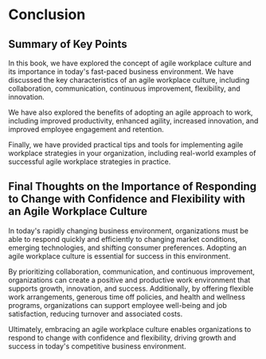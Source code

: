 Conclusion
==========

Summary of Key Points
---------------------

In this book, we have explored the concept of agile workplace culture and its importance in today's fast-paced business environment. We have discussed the key characteristics of an agile workplace culture, including collaboration, communication, continuous improvement, flexibility, and innovation.

We have also explored the benefits of adopting an agile approach to work, including improved productivity, enhanced agility, increased innovation, and improved employee engagement and retention.

Finally, we have provided practical tips and tools for implementing agile workplace strategies in your organization, including real-world examples of successful agile workplace strategies in practice.

Final Thoughts on the Importance of Responding to Change with Confidence and Flexibility with an Agile Workplace Culture
------------------------------------------------------------------------------------------------------------------------

In today's rapidly changing business environment, organizations must be able to respond quickly and efficiently to changing market conditions, emerging technologies, and shifting consumer preferences. Adopting an agile workplace culture is essential for success in this environment.

By prioritizing collaboration, communication, and continuous improvement, organizations can create a positive and productive work environment that supports growth, innovation, and success. Additionally, by offering flexible work arrangements, generous time off policies, and health and wellness programs, organizations can support employee well-being and job satisfaction, reducing turnover and associated costs.

Ultimately, embracing an agile workplace culture enables organizations to respond to change with confidence and flexibility, driving growth and success in today's competitive business environment.
